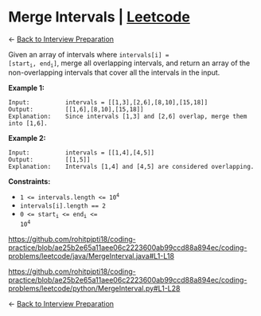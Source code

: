 # Merge Intervals | [Leetcode](https://leetcode.com/problems/merge-intervals/)


&larr; [Back to Interview Preparation](../InterviewPreparation.md)

Given an array of intervals where  <code>intervals[i] = [start<sub>i</sub>, end<sub>i</sub>]</code>, merge all overlapping intervals, and return an array of the non-overlapping intervals that cover all the intervals in the input.

**Example 1:**

```
Input:          intervals = [[1,3],[2,6],[8,10],[15,18]]
Output:         [[1,6],[8,10],[15,18]]
Explanation:    Since intervals [1,3] and [2,6] overlap, merge them into [1,6].
```

**Example 2:**

```
Input:          intervals = [[1,4],[4,5]]
Output:         [[1,5]]
Explanation:    Intervals [1,4] and [4,5] are considered overlapping.
```

**Constraints:**

- <code>1 <= intervals.length <= 10<sup>4</sup></code>
- <code>intervals[i].length == 2</code>
- <code>0 <= start<sub>i</sub> <= end<sub>i</sub> <= 10<sup>4</sup></code>


https://github.com/rohitpjpti18/coding-practice/blob/ae25b2e65a11aee06c2223600ab99ccd88a894ec/coding-problems/leetcode/java/MergeInterval.java#L1-L18

https://github.com/rohitpjpti18/coding-practice/blob/ae25b2e65a11aee06c2223600ab99ccd88a894ec/coding-problems/leetcode/python/MergeInterval.py#L1-L28


&larr; [Back to Interview Preparation](../InterviewPreparation.md)